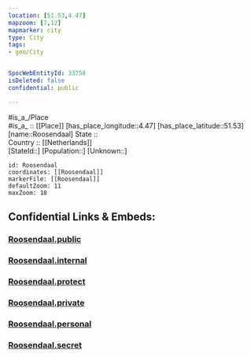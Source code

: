 ```yaml
---
location: [51.53,4.47] 
mapzoom: [7,12] 
mapmarker: city 
type: City
tags:
- geo/City


SpocWebEntityId: 33758
isDeleted: false
confidential: public

---
```

#is_a_/Place  
#is_a_ :: [[Place]] 
[has_place_longitude::4.47] 
[has_place_latitude::51.53] 
[name::Roosendaal] 
State ::  
Country :: [[Netherlands]]  
[StateId::] 
[Population::] 
[Unknown::] 


```leaflet
id: Roosendaal
coordinates: [[Roosendaal]] 
markerFile: [[Roosendaal]] 
defaultZoom: 11 
maxZoom: 18
```


## Confidential Links & Embeds: 

### [Roosendaal.public](/_public/\Earth\Continent\Europe\Europe~West\Netherlands\Provinces~Netherlands\Noord-Brabant\CityRoosendaal.public.md) 

### [Roosendaal.internal](/_internal/\Earth\Continent\Europe\Europe~West\Netherlands\Provinces~Netherlands\Noord-Brabant\CityRoosendaal.internal.md) 

### [Roosendaal.protect](/_protect/\Earth\Continent\Europe\Europe~West\Netherlands\Provinces~Netherlands\Noord-Brabant\CityRoosendaal.protect.md) 

### [Roosendaal.private](/_private/\Earth\Continent\Europe\Europe~West\Netherlands\Provinces~Netherlands\Noord-Brabant\CityRoosendaal.private.md) 

### [Roosendaal.personal](/_personal/\Earth\Continent\Europe\Europe~West\Netherlands\Provinces~Netherlands\Noord-Brabant\CityRoosendaal.personal.md) 

### [Roosendaal.secret](/_secret/\Earth\Continent\Europe\Europe~West\Netherlands\Provinces~Netherlands\Noord-Brabant\CityRoosendaal.secret.md)

